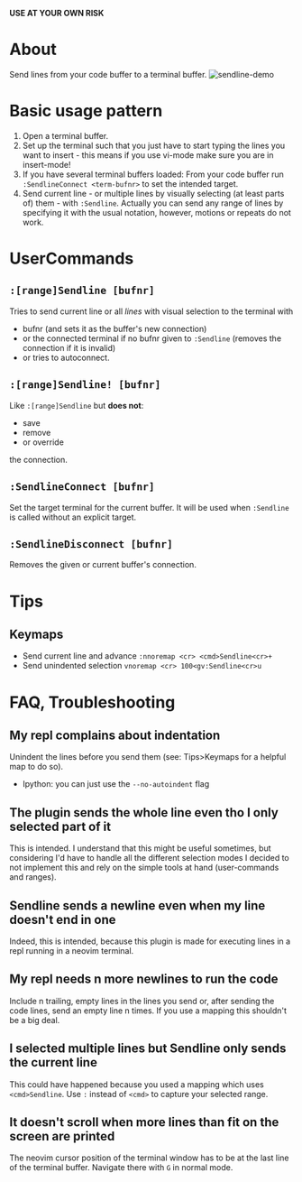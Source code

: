 **USE AT YOUR OWN RISK**

# About
Send lines from your code buffer to a terminal buffer.
![sendline-demo](https://github.com/herrvonvoid/sendline/assets/46503017/332fad70-aa2c-4ecc-abf6-b394e433eccc)

# Basic usage pattern

1. Open a terminal buffer.
2. Set up the terminal such that you just have to start typing the lines
   you want to insert - this means if you use vi-mode make sure you are
   in insert-mode!
3. If you have several terminal buffers loaded: From your code buffer
   run `:SendlineConnect <term-bufnr>` to set the intended target.
4. Send current line - or multiple lines by visually selecting (at least
   parts of) them - with `:Sendline`. Actually you can send any range of
   lines by specifying it with the usual notation, however, motions or
   repeats do not work.

# UserCommands
## `:[range]Sendline [bufnr]`
Tries to send current line or all *lines* with visual selection
to the terminal with
  * bufnr (and sets it as the buffer's new connection)
  * or the connected terminal if no bufnr given to `:Sendline` (removes
    the connection if it is invalid)
  * or tries to autoconnect.

## `:[range]Sendline! [bufnr]`
Like `:[range]Sendline` but **does not**:

* save
* remove
* or override

the connection.

## `:SendlineConnect [bufnr]`
Set the target terminal for the current buffer. It will be used when
`:Sendline` is called without an explicit target.

## `:SendlineDisconnect [bufnr]`
Removes the given or current buffer's connection.

# Tips
## Keymaps

* Send current line and advance `:nnoremap <cr> <cmd>Sendline<cr>+`
* Send unindented selection `vnoremap <cr> 100<gv:Sendline<cr>u`

# FAQ, Troubleshooting
## My repl complains about indentation
Unindent the lines before you send them (see: Tips>Keymaps for a helpful
map to do so).

* Ipython: you can just use the `--no-autoindent` flag

## The plugin sends the whole line even tho I only selected part of it
This is intended. I understand that this might be useful sometimes, but
considering I'd have to handle all the different selection modes I
decided to not implement this and rely on the simple tools at hand
(user-commands and ranges).

## Sendline sends a newline even when my line doesn't end in one
Indeed, this is intended, because this plugin is made for executing
lines in a repl running in a neovim terminal.

## My repl needs n more newlines to run the code
Include n trailing, empty lines in the lines you send or, after sending
the code lines, send an empty line n times. If you use a mapping this
shouldn't be a big deal.

## I selected multiple lines but Sendline only sends the current line
This could have happened because you used a mapping which uses
`<cmd>Sendline`. Use `:` instead of `<cmd>` to capture your selected
range.

## It doesn't scroll when more lines than fit on the screen are printed
The neovim cursor position of the terminal window has to be at the last
line of the terminal buffer. Navigate there with `G` in normal mode.
